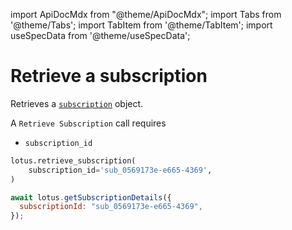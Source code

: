 import ApiDocMdx from "@theme/ApiDocMdx";
import Tabs from '@theme/Tabs';
import TabItem from '@theme/TabItem';
import useSpecData from '@theme/useSpecData';

# Retrieve a subscription

Retrieves a [`subscription`](./subscription-object#subscription-object) object.

A `Retrieve Subscription` call requires

- `subscription_id`

<Tabs>
<TabItem value="py" label="Python">

```python
lotus.retrieve_subscription(
    subscription_id='sub_0569173e-e665-4369',
)
```

</TabItem>
<TabItem value="ts" label="Typescript">

```jsx
await lotus.getSubscriptionDetails({
  subscriptionId: "sub_0569173e-e665-4369",
});
```

</TabItem>
</Tabs>

<ApiDocMdx id="get_subscription" />

